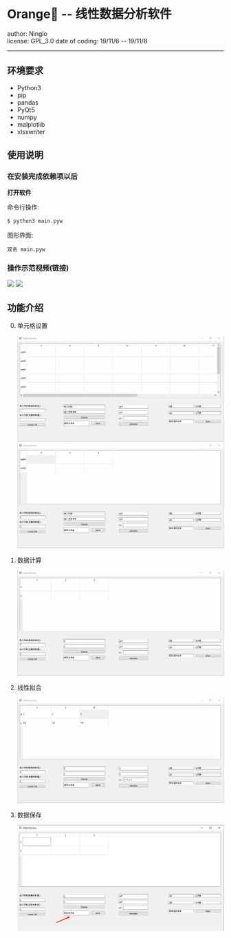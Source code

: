 # Orange🍊 -- 线性数据分析软件

author: Ninglo        
license: GPL_3.0
date of coding: 19/11/6 -- 19/11/8

---


## 环境要求

* Python3
* pip
* pandas
* PyQt5
* numpy
* malplotlib
* xlsxwriter

## 使用说明

### 在安装完成依赖项以后

**打开软件**

命令行操作:
```bash
$ python3 main.pyw
```
图形界面:
```
双击 main.pyw
```

### 操作示范视频(链接)

![](intro1)
![](intro2)


## 功能介绍

0. 单元格设置

    ![](setCells.gif)
    ![](setName.gif)

1. 数据计算

    ![](calculate.gif)

2. 线性拟合

    ![](draw.gif)

3. 数据保存

    ![](saveData.png)
